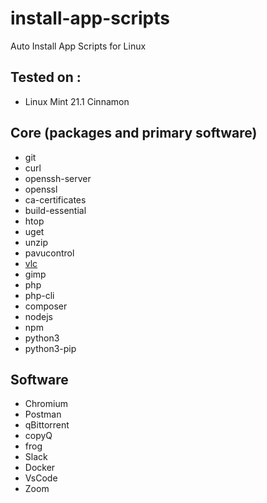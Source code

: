 # install-app-scripts
Auto Install App Scripts for Linux

## Tested on :
- Linux Mint 21.1 Cinnamon

## Core (packages and primary software)
- git
- curl
- openssh-server
- openssl
- ca-certificates
- build-essential
- htop
- uget
- unzip
- pavucontrol
- [vlc](https://www.videolan.org/vlc/index.html)
- gimp
- php
- php-cli
- composer
- nodejs
- npm
- python3
- python3-pip

## Software
- Chromium
- Postman
- qBittorrent
- copyQ
- frog
- Slack
- Docker
- VsCode
- Zoom
